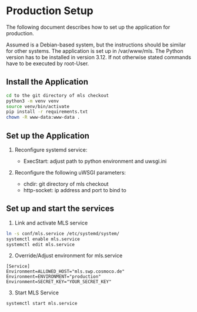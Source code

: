 # Production Setup

The following document describes how to set up the application for production.

Assumed is a Debian-based system, but the instructions should be similar for other systems. The application is set up in /var/www/mls. The Python version has to be installed in version 3.12. If not otherwise stated commands have to be executed by root-User.

## Install the Application

```bash
cd to the git directory of mls checkout
python3 -m venv venv
source venv/bin/activate
pip install -r requirements.txt
chown -R www-data:www-data .
```

## Set up the Application
1. Reconfigure systemd service:
   - ExecStart: adjust path to python environment and uwsgi.ini

3. Reconfigure the following uWSGI parameters:
   - chdir: git directory of mls checkout
   - http-socket: ip address and port to bind to

## Set up and start the services
1. Link and activate MLS service
  ```bash
  ln -s conf/mls.service /etc/systemd/system/
  systemctl enable mls.service
  systemctl edit mls.service
  ```
2. Override/Adjust environment for mls.service
  ```
  [Service]
  Environment=ALLOWED_HOST="mls.swp.cosmoco.de"
  Environment=ENVIRONMENT="production"
  Environment=SECRET_KEY="YOUR_SECRET_KEY"
  ```
3. Start MLS Service
  ```bash
  systemctl start mls.service
  ```

